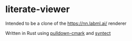 # literate-viewer
Intended to be a clone of the https://nn.labml.ai/ renderer

Written in Rust using [pulldown-cmark](https://github.com/raphlinus/pulldown-cmark) and [syntect](https://github.com/trishume/syntect)
